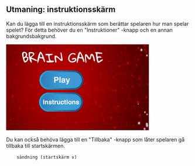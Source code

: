 ## Utmaning: instruktionsskärm

Kan du lägga till en instruktionsskärm som berättar spelaren hur man spelar spelet? För detta behöver du en "Instruktioner" -knapp och en annan bakgrundsbakgrund.

![skärmdump](images/brain-instructions.png)

Du kan också behöva lägga till en "Tillbaka" -knapp som låter spelaren gå tillbaka till startskärmen.

```blocks3
    sändning (startskärm v)
```
